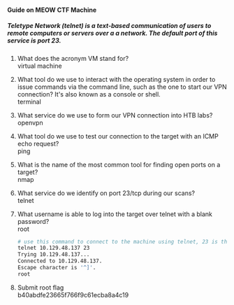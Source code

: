 #### Guide on MEOW CTF Machine

##### Teletype Network (telnet) is a text-based communication of users to remote computers or servers over a a network. The default port of this service is port 23.

1. What does the acronym VM stand for?<br>
virtual machine

2. What tool do we use to interact with the operating system in order to issue commands via the command line, such as the one to start our VPN connection? It's also known as a console or shell.<br>
terminal

3. What service do we use to form our VPN connection into HTB labs?<br>
openvpn

4. What tool do we use to test our connection to the target with an ICMP echo request?<br>
ping

5. What is the name of the most common tool for finding open ports on a target?<br>
nmap

6. What service do we identify on port 23/tcp during our scans?<br>
telnet

7. What username is able to log into the target over telnet with a blank password?<br>
root
	```bash
	# use this command to connect to the machine using telnet, 23 is the port
	telnet 10.129.48.137 23
	Trying 10.129.48.137...
	Connected to 10.129.48.137.
	Escape character is '^]'.
	root

	```

8. Submit root flag<br>
b40abdfe23665f766f9c61ecba8a4c19





